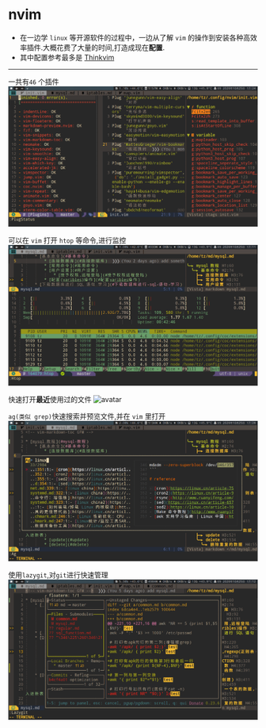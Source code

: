 # nvim

- 在一边学 `linux` 等开源软件的过程中，一边从了解 `vim` 的操作到安装各种高效率插件.大概花费了大量的时间,打造成现在**配置**.
- 其中配置参考最多是 [Thinkvim](https://github.com/hardcoreplayers/ThinkVim)

---

一共有`46` 个插件
![avatar](/Pictures/init.png)

可以在 `vim` 打开 `htop` 等命令,进行监控
![avatar](/Pictures/htop.png)

快速打开**最近**使用过的文件
![avatar](/Pictures/leader.png)

`ag(类似 grep)`快速搜索并预览文件,并在 `vim` 里打开
![avatar](/Pictures/ag.png)

使用`lazygit`,对`git`进行快速管理
![avatar](/Pictures/lazygit.png)
